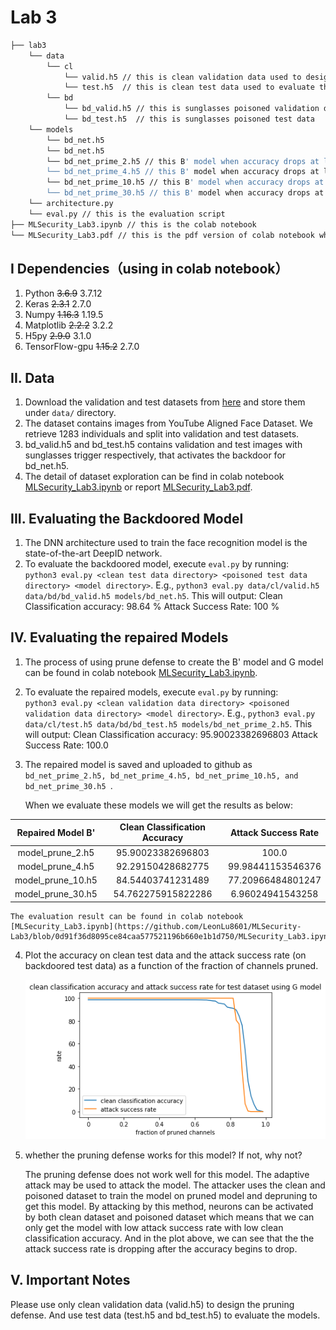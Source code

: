 # Lab 3


```bash
├── lab3
    └── data 
        └── cl
            └── valid.h5 // this is clean validation data used to design the defense
            └── test.h5  // this is clean test data used to evaluate the BadNet
        └── bd
            └── bd_valid.h5 // this is sunglasses poisoned validation data
            └── bd_test.h5  // this is sunglasses poisoned test data
    └── models
        └── bd_net.h5
        └── bd_net.h5
        └── bd_net_prime_2.h5 // this B' model when accuracy drops at least 2%
        └── bd_net_prime_4.h5 // this B' model when accuracy drops at least 4%
        └── bd_net_prime_10.h5 // this B' model when accuracy drops at least 10%
        └── bd_net_prime_30.h5 // this B' model when accuracy drops at least 30%
    └── architecture.py
    └── eval.py // this is the evaluation script
├── MLSecurity_Lab3.ipynb // this is the colab notebook
└── MLSecurity_Lab3.pdf // this is the pdf version of colab notebook which is also the report of the lab
```

## I Dependencies（using in colab notebook）
   1. Python ~~3.6.9~~ 3.7.12
   2. Keras ~~2.3.1~~ 2.7.0
   3. Numpy ~~1.16.3~~ 1.19.5
   4. Matplotlib ~~2.2.2~~ 3.2.2
   5. H5py ~~2.9.0~~ 3.1.0
   6. TensorFlow-gpu ~~1.15.2~~  2.7.0

## II. Data
   1. Download the validation and test datasets from [here](https://drive.google.com/drive/folders/1Rs68uH8Xqa4j6UxG53wzD0uyI8347dSq?usp=sharing) and store them under `data/` directory.
   2. The dataset contains images from YouTube Aligned Face Dataset. We retrieve 1283 individuals and split into validation and test datasets.
   3. bd_valid.h5 and bd_test.h5 contains validation and test images with sunglasses trigger respectively, that activates the backdoor for bd_net.h5. 
   4. The detail of dataset exploration can be find in colab notebook [MLSecurity_Lab3.ipynb](https://github.com/LeonLu8601/MLSecurity-Lab3/blob/0d91f36d8095ce84caa577521196b660e1b1d750/MLSecurity_Lab3.ipynb) or report [MLSecurity_Lab3.pdf](https://github.com/LeonLu8601/MLSecurity-Lab3/blob/0d91f36d8095ce84caa577521196b660e1b1d750/MLSecurity_Lab3.pdf). 

## III. Evaluating the Backdoored Model
   1. The DNN architecture used to train the face recognition model is the state-of-the-art DeepID network. 
   2. To evaluate the backdoored model, execute `eval.py` by running:  
      `python3 eval.py <clean test data directory> <poisoned test data directory> <model directory>`.
      E.g., `python3 eval.py data/cl/valid.h5 data/bd/bd_valid.h5 models/bd_net.h5`. This will output:
      Clean Classification accuracy: 98.64 %
      Attack Success Rate: 100 %

## IV. Evaluating the repaired Models
1. The process of using prune defense to create the B' model and G model can be found in colab notebook  [MLSecurity_Lab3.ipynb](https://github.com/LeonLu8601/MLSecurity-Lab3/blob/0d91f36d8095ce84caa577521196b660e1b1d750/MLSecurity_Lab3.ipynb). 
2. To evaluate the repaired models, execute `eval.py` by running:  
    `python3 eval.py <clean validation data directory> <poisoned validation data directory> <model directory>`.
      E.g., `python3 eval.py data/cl/test.h5 data/bd/bd_test.h5 models/bd_net_prime_2.h5`. This will output:
      Clean Classification accuracy: 95.90023382696803
      Attack Success Rate: 100.0

3. The repaired model is saved and uploaded to github as ```bd_net_prime_2.h5, bd_net_prime_4.h5, bd_net_prime_10.h5, and bd_net_prime_30.h5 ```. 

    When we evaluate these models we will get the results as below:

|  Repaired Model B' | Clean Classification Accuracy | Attack Success Rate |
|:------------------:|:-----------------------------:|:-------------------:|
|  model_prune_2.h5  |       95.90023382696803       |        100.0        |
|  model_prune_4.h5  |       92.29150428682775       |  99.98441153546376  |
|  model_prune_10.h5 |       84.54403741231489       |  77.20966484801247  |
|  model_prune_30.h5 |       54.762275915822286      |   6.96024941543258  |    

    The evaluation result can be found in colab notebook [MLSecurity_Lab3.ipynb](https://github.com/LeonLu8601/MLSecurity-Lab3/blob/0d91f36d8095ce84caa577521196b660e1b1d750/MLSecurity_Lab3.ipynb). 

4. Plot the accuracy on clean test data and the attack success rate (on backdoored test
data) as a function of the fraction of channels pruned.

    ![Lab3_plt](https://github.com/LeonLu8601/MLSecurity-Lab3/blob/ad92b83a4a057ccebae89993143cacb6fa220586/Lab3_plt.png)

5. whether the pruning defense works for this model? If not, why not? 

    The pruning defense does not work well for this model. The adaptive attack may be used to attack the model. The attacker uses the clean and poisoned dataset to train the model on pruned model and depruning to get this model. By attacking by this method, neurons can be activated by both clean dataset and poisoned dataset which means that we can only get the model with low attack success rate with low clean classification accuracy. And in the plot above, we can see that the the attack success rate is dropping after the accuracy begins to drop. 

## V. Important Notes
Please use only clean validation data (valid.h5) to design the pruning defense. And use test data (test.h5 and bd_test.h5) to evaluate the models. 
